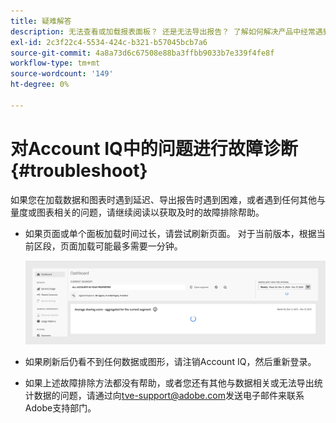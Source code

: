 ```yaml
---
title: 疑难解答
description: 无法查看或加载报表面板？ 还是无法导出报告？ 了解如何解决产品中经常遇到的问题。
exl-id: 2c3f22c4-5534-424c-b321-b57045bcb7a6
source-git-commit: 4a8a73d6c67508e88ba3ffbb9033b7e339f4fe8f
workflow-type: tm+mt
source-wordcount: '149'
ht-degree: 0%

---
```


# 对Account IQ中的问题进行故障诊断 {#troubleshoot}

如果您在加载数据和图表时遇到延迟、导出报告时遇到困难，或者遇到任何其他与量度或图表相关的问题，请继续阅读以获取及时的故障排除帮助。

* 如果页面或单个面板加载时间过长，请尝试刷新页面。 对于当前版本，根据当前区段，页面加载可能最多需要一分钟。

  ![](assets/troubleshoot.png)

* 如果刷新后仍看不到任何数据或图形，请注销Account IQ，然后重新登录。

* 如果上述故障排除方法都没有帮助，或者您还有其他与数据相关或无法导出统计数据的问题，请通过向<tve-support@adobe.com>发送电子邮件来联系Adobe支持部门。
